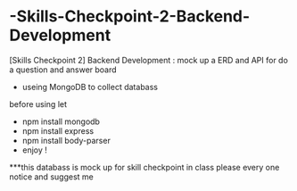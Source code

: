 # -Skills-Checkpoint-2-Backend-Development
[Skills Checkpoint 2] Backend Development : mock up a ERD and API for do a question and answer board

- useing MongoDB to collect databass

before using let
- npm install mongodb
- npm install express 
- npm install body-parser  
- enjoy !

***this databass is mock up for skill checkpoint in class 
please every one notice and suggest me 
